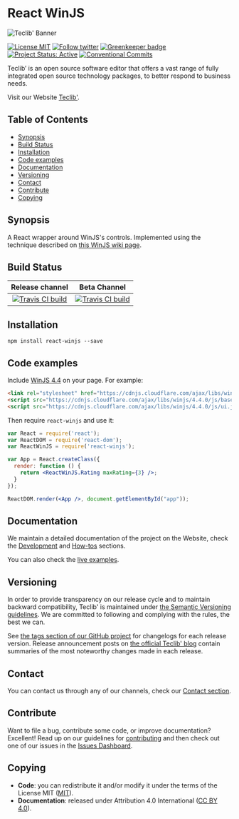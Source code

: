 # React WinJS

![Teclib' Banner](https://user-images.githubusercontent.com/29282308/31669540-abed67a8-b355-11e7-98e2-0ad190f37088.png)

[![License MIT](https://img.shields.io/badge/License-MIT-blue.svg)](./LICENSE.md)
[![Follow twitter](https://img.shields.io/badge/Twitter-Teclib%27-940CA5.svg)](https://twitter.com/teclib)
[![Greenkeeper badge](https://badges.greenkeeper.io/flyve-mdm/react-winjs.svg)](https://greenkeeper.io/)
[![Project Status: Active](http://www.repostatus.org/badges/latest/active.svg)](http://www.repostatus.org/#active)
[![Conventional Commits](https://img.shields.io/badge/Conventional%20Commits-1.0.0-yellow.svg)](https://conventionalcommits.org)

Teclib’ is an open source software editor that offers a vast range of fully integrated open source technology packages, to better respond to business needs.

Visit our Website [Teclib'](http://www.teclib-edition.com/en/).

## Table of Contents

* [Synopsis](#synopsis)
* [Build Status](#build-status)
* [Installation](#installation)
* [Code examples](#code-examples)
* [Documentation](#documentation)
* [Versioning](#versioning)
* [Contact](#contact)
* [Contribute](#contribute)
* [Copying](#copying)

## Synopsis

A React wrapper around WinJS's controls. Implemented using the technique described on [this WinJS wiki page](https://github.com/winjs/winjs/wiki/Using-WinJS-with-React).

## Build Status

|**Release channel**|Beta Channel|
|:---:|:---:|
|[![Travis CI build](https://api.travis-ci.org/TECLIB/react-winjs.svg?branch=master)](https://travis-ci.org/TECLIB/react-winjs)|[![Travis CI build](https://api.travis-ci.org/TECLIB/react-winjs.svg?branch=develop)](https://travis-ci.org/TECLIB/react-winjs)|

## Installation

```shell
npm install react-winjs --save
```

## Code examples

Include [WinJS 4.4](http://try.buildwinjs.com/#get) on your page. For example:

```html
<link rel="stylesheet" href="https://cdnjs.cloudflare.com/ajax/libs/winjs/4.4.0/css/ui-dark.css" />
<script src="https://cdnjs.cloudflare.com/ajax/libs/winjs/4.4.0/js/base.js"></script>
<script src="https://cdnjs.cloudflare.com/ajax/libs/winjs/4.4.0/js/ui.js"></script>
```

Then require `react-winjs` and use it:

```jsx
var React = require('react');
var ReactDOM = require('react-dom');
var ReactWinJS = require('react-winjs');

var App = React.createClass({
  render: function () {
    return <ReactWinJS.Rating maxRating={3} />;
  }
});

ReactDOM.render(<App />, document.getElementById("app"));
```

## Documentation

We maintain a detailed documentation of the project on the Website, check the [Development](https://teclib.github.io/react-winjs/) and [How-tos](https://teclib.github.io/react-winjs/howtos) sections.

You can also check the [live examples](https://teclib.github.io/react-winjs/examples/).

## Versioning

In order to provide transparency on our release cycle and to maintain backward compatibility, Teclib' is maintained under [the Semantic Versioning guidelines](http://semver.org/). We are committed to following and complying with the rules, the best we can.

See [the tags section of our GitHub project](https://github.com/TECLIB/react-winjs/tags) for changelogs for each release version. Release announcement posts on [the official Teclib' blog](http://www.teclib-edition.com/en/communities/blog-posts/) contain summaries of the most noteworthy changes made in each release.

## Contact

You can contact us through any of our channels, check our [Contact section](http://www.teclib-edition.com/en/contact-us/).

## Contribute

Want to file a bug, contribute some code, or improve documentation? Excellent! Read up on our
guidelines for [contributing](./CONTRIBUTING.md) and then check out one of our issues in the [Issues Dashboard](https://github.com/TECLIB/react-winjs/issues).

## Copying

* **Code**: you can redistribute it and/or modify
    it under the terms of the License MIT ([MIT](https://opensource.org/licenses/MIT)).
* **Documentation**: released under Attribution 4.0 International ([CC BY 4.0](https://creativecommons.org/licenses/by/4.0/)).